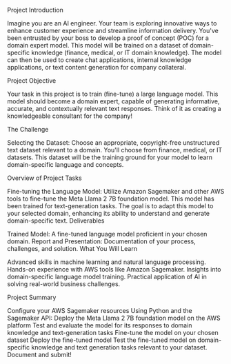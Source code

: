 Project Introduction

Imagine you are an AI engineer. Your team is exploring innovative ways to enhance customer experience and streamline information delivery. You've been entrusted by your boss to develop a proof of concept (POC) for a domain expert model. This model will be trained on a dataset of domain-specific knowledge (finance, medical, or IT domain knowledge). The model can then be used to create chat applications, internal knowledge applications, or text content generation for company collateral.

Project Objective

Your task in this project is to train (fine-tune) a large language model. This model should become a domain expert, capable of generating informative, accurate, and contextually relevant text responses. Think of it as creating a knowledgeable consultant for the company!

The Challenge

Selecting the Dataset: Choose an appropriate, copyright-free unstructured text dataset relevant to a domain. You'll choose from finance, medical, or IT datasets. This dataset will be the training ground for your model to learn domain-specific language and concepts.

Overview of Project Tasks

Fine-tuning the Language Model:
Utilize Amazon Sagemaker and other AWS tools to fine-tune the Meta Llama 2 7B foundation model. This model has been trained for text-generation tasks. The goal is to adapt this model to your selected domain, enhancing its ability to understand and generate domain-specific text.
Deliverables

Trained Model: A fine-tuned language model proficient in your chosen domain.
Report and Presentation: Documentation of your process, challenges, and solution.
What You Will Learn

Advanced skills in machine learning and natural language processing.
Hands-on experience with AWS tools like Amazon Sagemaker.
Insights into domain-specific language model training.
Practical application of AI in solving real-world business challenges.

Project Summary

Configure your AWS Sagemaker resources
Using Python and the Sagemaker API:
Deploy the Meta Llama 2 7B foundation model on the AWS platform
Test and evaluate the model for its responses to domain knowledge and text-generation tasks
Fine-tune the model on your chosen dataset
Deploy the fine-tuned model
Test the fine-tuned model on domain-specific knowledge and text generation tasks relevant to your dataset.
Document and submit!
